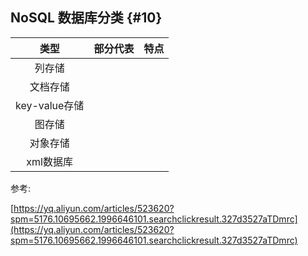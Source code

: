 ## NoSQL 数据库分类 {#10}

| 类型 | 部分代表 | 特点 |
| :---: | :---: | :---: |
| 列存储 |  |  |
| 文档存储 |  |  |
| key-value存储 |  |  |
| 图存储 |  |  |
| 对象存储 |  |  |
| xml数据库 |  |  |

参考:

[https://yq.aliyun.com/articles/523620?spm=5176.10695662.1996646101.searchclickresult.327d3527aTDmrc](https://yq.aliyun.com/articles/523620?spm=5176.10695662.1996646101.searchclickresult.327d3527aTDmrc)

